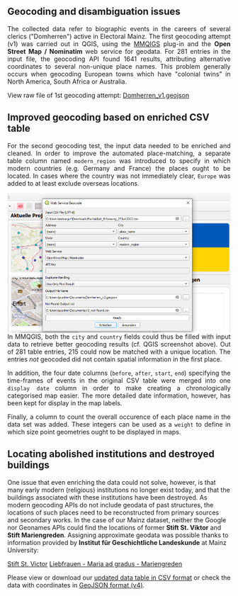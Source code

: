 <h2>Geocoding and disambiguation issues</h2>

<p align="justify">The collected data refer to biographic events in the careers of several clerics ("Domherren") active in Electoral Mainz. The first geocoding attempt (v1) was carried out in QGIS, using the <a href="https://plugins.qgis.org/plugins/mmqgis/">MMQIGS</a> plug-in and the <strong>Open Street Map / Nominatim</strong> web service for geodata. For 281 entries in the input file, the geocoding API found 1641 results, attributing alternative coordinates to several non-unique place names. This problem generally occurs when geocoding European towns which have "colonial twins" in North America, South Africa or Australia.</p>

View raw file of 1st geocoding attempt: <a href="./GeoJSON%20layers/Domherren_v1_new.geojson">Domherren_v1.geojson</a>

<h2>Improved geocoding based on enriched CSV table</h2>

<p align="justify">For the second geocoding test, the input data needed to be enriched and cleaned. In order to improve the automated place-matching, a separate table column named <code>modern_region</code> was introduced to specify in which modern countries (e.g. Germany and France) the places ought to be located. In cases where the country was not immediately clear, <code>Europe</code> was added to at least exclude overseas locations.</p> 

<img src="./images/MMQGIS_geocoding-settings.png" align="left" padding="15px" width="630px"/> 
<p align="justify">In MMQGIS, both the <code>city</code> and <code>country</code> fields could thus be filled with input data to retrieve better geocoding results (cf. QGIS screenshot above). Out of 281 table entries, 215 could now be matched with a unique location. The entries <em>not</em> geocoded did not contain spatial information in the first place.</p>

<p align="justify">In addition, the four date columns (<code>before</code>, <code>after</code>, <code>start</code>, <code>end</code>) specifying the time-frames of events in the original CSV table were merged into one <code>display date</code> column in order to make creating a chronologically categorised map easier. The more detailed date information, however, has been kept for display in the map labels.</p>

<p align="justify">Finally, a column to count the overall occurence of each place name in the data set was added. These integers can be used as a <code>weight</code> to define in which size point geometries ought to be displayed in maps.</p>

<h2>Locating abolished institutions and destroyed buildings</h2>

One issue that even enriching the data could not solve, however, is that many early modern (religious) institutions no longer exist today, and that the buildings associated with these institutions have been destroyed. As modern geocoding APIs do not include geodata of past structures, the locations of such places need to be reconstructed from primary sources and secondary works. In the case of our Mainz dataset, neither the Google nor Geonames APIs could find the locations of former <strong>Stift St. Viktor</strong> and <strong>Stift Mariengreden</strong>. Assigning approximate geodata was possible thanks to information provided by <strong>Institut für Geschichtliche Landeskunde</strong> at Mainz University:

<a href="https://www.klosterlexikon-rlp.de/rheinhessen/mainz-st-victor.html">Stift St. Victor</a>
<a href="https://www.klosterlexikon-rlp.de/rheinhessen/mainz-liebfrauen-maria-ad-gradus-mariengreden.html">Liebfrauen - Maria ad gradus - Mariengreden</a>

<p align="justify">Please view or download our <a href="./CSV%20tables/DigiKAR_geocoding_Clerics_1August2022.csv">updated data table in CSV format</a> or check the data with coordinates in <a href="./GeoJSON%20layers/Domherren_v4.geojson">GeoJSON format (v4)</a>.</p>

